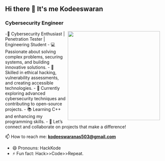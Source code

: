 ## Hi there 👋 It's me Kodeeswaran 

### Cybersecurity Engineer
<img  align="right" height="290" width="300" src="https://media.tenor.com/zzntm2_9B3gAAAAC/hacker.gif">
-🚀 Cybersecurity Enthusiast | Penetration Tester | Engineering Student  
- 💻 Passionate about solving complex problems, securing systems, and building innovative solutions.    
- 🔐 Skilled in ethical hacking, vulnerability assessments, and creating accessible technologies.    
- 🌟 Currently exploring advanced cybersecurity techniques and contributing to open-source projects.    
- 📚 Learning C++ and enhancing my programming skills.    
- 🎯 Let’s connect and collaborate on projects that make a difference!   


  
📫 How to reach me: **kodeeswaranas503@gmail.com**  
- 😄 Pronouns: HackKode  
- ⚡ Fun fact: Hack>>Code>>Repeat.







<!--
**KodeSecureHub/KodeSecureHub** is a ✨ _special_ ✨ repository because its `README.md` (this file) appears on your GitHub profile.

Here are some ideas to get you started:

- 🔭 I’m currently working on ...
- 🌱 I’m currently learning ...
- 👯 I’m looking to collaborate on ...
- 🤔 I’m looking for help with ...
- 💬 Ask me about ...
- 📫 How to reach me: ...
- 😄 Pronouns: ...
- ⚡ Fun fact: ...
-->
